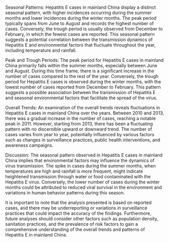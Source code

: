 Seasonal Patterns: Hepatitis E cases in mainland China display a distinct seasonal pattern, with higher incidences occurring during the summer months and lower incidences during the winter months. The peak period typically spans from June to August and records the highest number of cases. Conversely, the trough period is usually observed from December to February, in which the fewest cases are reported. This seasonal pattern suggests a potential correlation between the transmission dynamics of Hepatitis E and environmental factors that fluctuate throughout the year, including temperature and rainfall.

Peak and Trough Periods: The peak period for Hepatitis E cases in mainland China primarily falls within the summer months, especially between June and August. During this time frame, there is a significant increase in the number of cases compared to the rest of the year. Conversely, the trough period for Hepatitis E cases is observed during the winter months, with the lowest number of cases reported from December to February. This pattern suggests a possible association between the transmission of Hepatitis E and seasonal environmental factors that facilitate the spread of the virus.

Overall Trends: An examination of the overall trends reveals fluctuations in Hepatitis E cases in mainland China over the years. Between 2010 and 2013, there was a gradual increase in the number of cases, reaching a notable peak in 2011. However, starting from 2013, there has been a fluctuating pattern with no discernible upward or downward trend. The number of cases varies from year to year, potentially influenced by various factors such as changes in surveillance practices, public health interventions, and awareness campaigns.

Discussion: The seasonal pattern observed in Hepatitis E cases in mainland China implies that environmental factors may influence the dynamics of virus transmission. The spike in cases during the summer months, when temperatures are high and rainfall is more frequent, might indicate heightened transmission through water or food contaminated with the Hepatitis E virus. Conversely, the lower number of cases during the winter months could be attributed to reduced viral survival in the environment and variations in human behavior patterns during this season.

It is important to note that the analysis presented is based on reported cases, and there may be underreporting or variations in surveillance practices that could impact the accuracy of the findings. Furthermore, future analyses should consider other factors such as population density, sanitation practices, and the prevalence of risk factors to gain a comprehensive understanding of the overall trends and patterns of Hepatitis E in mainland China.